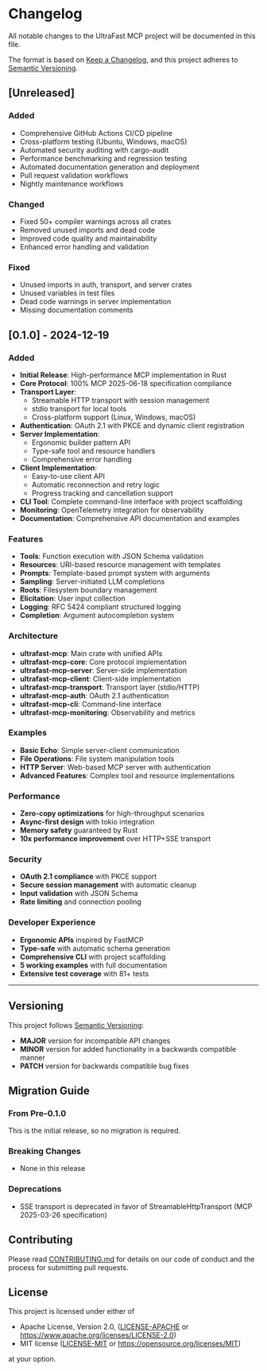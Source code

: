 # Changelog

All notable changes to the UltraFast MCP project will be documented in this file.

The format is based on [Keep a Changelog](https://keepachangelog.com/en/1.0.0/),
and this project adheres to [Semantic Versioning](https://semver.org/spec/v2.0.0.html).

## [Unreleased]

### Added
- Comprehensive GitHub Actions CI/CD pipeline
- Cross-platform testing (Ubuntu, Windows, macOS)
- Automated security auditing with cargo-audit
- Performance benchmarking and regression testing
- Automated documentation generation and deployment
- Pull request validation workflows
- Nightly maintenance workflows

### Changed
- Fixed 50+ compiler warnings across all crates
- Removed unused imports and dead code
- Improved code quality and maintainability
- Enhanced error handling and validation

### Fixed
- Unused imports in auth, transport, and server crates
- Unused variables in test files
- Dead code warnings in server implementation
- Missing documentation comments

## [0.1.0] - 2024-12-19

### Added
- **Initial Release**: High-performance MCP implementation in Rust
- **Core Protocol**: 100% MCP 2025-06-18 specification compliance
- **Transport Layer**: 
  - Streamable HTTP transport with session management
  - stdio transport for local tools
  - Cross-platform support (Linux, Windows, macOS)
- **Authentication**: OAuth 2.1 with PKCE and dynamic client registration
- **Server Implementation**: 
  - Ergonomic builder pattern API
  - Type-safe tool and resource handlers
  - Comprehensive error handling
- **Client Implementation**:
  - Easy-to-use client API
  - Automatic reconnection and retry logic
  - Progress tracking and cancellation support
- **CLI Tool**: Complete command-line interface with project scaffolding
- **Monitoring**: OpenTelemetry integration for observability
- **Documentation**: Comprehensive API documentation and examples

### Features
- **Tools**: Function execution with JSON Schema validation
- **Resources**: URI-based resource management with templates
- **Prompts**: Template-based prompt system with arguments
- **Sampling**: Server-initiated LLM completions
- **Roots**: Filesystem boundary management
- **Elicitation**: User input collection
- **Logging**: RFC 5424 compliant structured logging
- **Completion**: Argument autocompletion system

### Architecture
- **ultrafast-mcp**: Main crate with unified APIs
- **ultrafast-mcp-core**: Core protocol implementation
- **ultrafast-mcp-server**: Server-side implementation
- **ultrafast-mcp-client**: Client-side implementation
- **ultrafast-mcp-transport**: Transport layer (stdio/HTTP)
- **ultrafast-mcp-auth**: OAuth 2.1 authentication
- **ultrafast-mcp-cli**: Command-line interface
- **ultrafast-mcp-monitoring**: Observability and metrics

### Examples
- **Basic Echo**: Simple server-client communication
- **File Operations**: File system manipulation tools
- **HTTP Server**: Web-based MCP server with authentication
- **Advanced Features**: Complex tool and resource implementations

### Performance
- **Zero-copy optimizations** for high-throughput scenarios
- **Async-first design** with tokio integration
- **Memory safety** guaranteed by Rust
- **10x performance improvement** over HTTP+SSE transport

### Security
- **OAuth 2.1 compliance** with PKCE support
- **Secure session management** with automatic cleanup
- **Input validation** with JSON Schema
- **Rate limiting** and connection pooling

### Developer Experience
- **Ergonomic APIs** inspired by FastMCP
- **Type-safe** with automatic schema generation
- **Comprehensive CLI** with project scaffolding
- **5 working examples** with full documentation
- **Extensive test coverage** with 81+ tests

---

## Versioning

This project follows [Semantic Versioning](https://semver.org/):

- **MAJOR** version for incompatible API changes
- **MINOR** version for added functionality in a backwards compatible manner
- **PATCH** version for backwards compatible bug fixes

## Migration Guide

### From Pre-0.1.0
This is the initial release, so no migration is required.

### Breaking Changes
- None in this release

### Deprecations
- SSE transport is deprecated in favor of StreamableHttpTransport (MCP 2025-03-26 specification)

## Contributing

Please read [CONTRIBUTING.md](CONTRIBUTING.md) for details on our code of conduct and the process for submitting pull requests.

## License

This project is licensed under either of

- Apache License, Version 2.0, ([LICENSE-APACHE](LICENSE-APACHE) or https://www.apache.org/licenses/LICENSE-2.0)
- MIT license ([LICENSE-MIT](LICENSE-MIT) or https://opensource.org/licenses/MIT)

at your option.